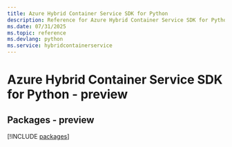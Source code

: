 ```yaml
---
title: Azure Hybrid Container Service SDK for Python
description: Reference for Azure Hybrid Container Service SDK for Python
ms.date: 07/31/2025
ms.topic: reference
ms.devlang: python
ms.service: hybridcontainerservice
---
```

# Azure Hybrid Container Service SDK for Python - preview
## Packages - preview
[!INCLUDE [packages](hybrid-container-service-index.md)]